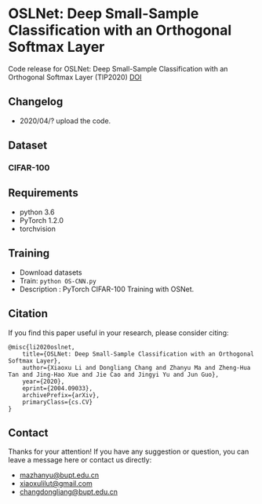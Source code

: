# OSLNet: Deep Small-Sample Classification with an Orthogonal Softmax Layer

Code release for OSLNet: Deep Small-Sample Classification with an Orthogonal Softmax Layer (TIP2020)
[DOI](http://www.dongliangchang.cn "DOI")


## Changelog
- 2020/04/? upload the code. 

## Dataset
### CIFAR-100

## Requirements

- python 3.6
- PyTorch 1.2.0
- torchvision

## Training
- Download datasets
- Train: `python OS-CNN.py` 
- Description : PyTorch CIFAR-100 Training with OSNet.



## Citation
If you find this paper useful in your research, please consider citing:
```
@misc{li2020oslnet,
    title={OSLNet: Deep Small-Sample Classification with an Orthogonal Softmax Layer},
    author={Xiaoxu Li and Dongliang Chang and Zhanyu Ma and Zheng-Hua Tan and Jing-Hao Xue and Jie Cao and Jingyi Yu and Jun Guo},
    year={2020},
    eprint={2004.09033},
    archivePrefix={arXiv},
    primaryClass={cs.CV}
}
```


## Contact
Thanks for your attention!
If you have any suggestion or question, you can leave a message here or contact us directly:
- mazhanyu@bupt.edu.cn
- xiaoxulilut@gmail.com
- changdongliang@bupt.edu.cn

